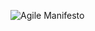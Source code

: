 ![Agile Manifesto](https://cdn.discordapp.com/attachments/1010052426490982461/1062115138968244234/image0.jpg)

